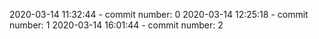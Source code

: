 2020-03-14 11:32:44 - commit number: 0
2020-03-14 12:25:18 - commit number: 1
2020-03-14 16:01:44 - commit number: 2
